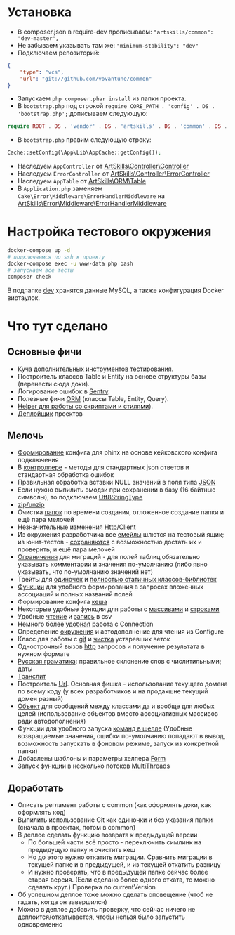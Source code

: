 # Установка
* В composer.json в require-dev прописываем:
  `"artskills/common": "dev-master",`
* Не забываем указывать там же:
  `"minimum-stability": "dev"`
* Подключаем репозиторий:

```json
{
    "type": "vcs",
    "url": "git://github.com/vovantune/common"
}
```
* Запускаем `php composer.phar install` из папки проекта.
* В `bootstrap.php` под строкой `require CORE_PATH . 'config' . DS . 'bootstrap.php';` дописываем следующую:
```php
require ROOT . DS . 'vendor' . DS . 'artskills' . DS . 'common' . DS . 'src' . DS . 'config' . DS . 'bootstrap.php';
```

* В  `bootstrap.php` правим следующую строку:

```php
Cache::setConfig(\App\Lib\AppCache::getConfig());
```

* Наследуем `AppController` от [ArtSkills\Controller\Controller](src/Controller/Controller.php)
* Наследуем `ErrorController` от [ArtSkills\Controller\ErrorController](src/Controller/ErrorController.php)
* Наследуем `AppTable` от [ArtSkills\ORM\Table](src/ORM/Table.php)
* В `Application.php` заменяем `Cake\Error\Middleware\ErrorHandlerMiddleware`
  на [ArtSkills\Error\Middleware\ErrorHandlerMiddleware](src/Error/Middleware/ErrorHandlerMiddleware.php)

# Настройка тестового окружения

```bash
docker-compose up -d
# подключаемся по ssh к проекту
docker-compose exec -u www-data php bash
# запускаем все тесты
composer check
```

В подпапке [dev](dev) хранятся данные MySQL, а также конфигурация Docker виртаулок.

# Что тут сделано

## Основные фичи

* Куча [дополнительных инструментов тестирования](src/TestSuite).
* Построитель классов Table и Entity на основе структуры базы (перенести сюда доки).
* Логирование ошибок в [Sentry](src/Log/Engine).
* Полезные фичи [ORM](src/ORM) (классы Table, Entity, Query).
* [Helper для работы со скриптами и стилями](src/View/Helper)).
* [Деплойщик](src/Lib/Deployer.md) проектов

## Мелочь
* [Формирование](src/config/phinx.php) конфига для phinx на основе кейковского конфига подключения
* В [контроллере](src/Controller/README.md) - методы для стандартных json ответов и стандартная обработка ошибок
* Правильная обработка вставки NULL значений в поля типа [JSON](src/Database/Type/JsonType.php)
* Если нужно выпилить эмодзи при сохранении в базу (16 байтные символы), то подключаем [Utf8StringType](src/Database/Type/Utf8StringType.php)
* [zip/unzip](src/Filesystem/File.php)
* Очистка [папок](src/Filesystem/Folder.php) по времени создания, отложенное создание папки и ещё пара мелочей
* Незначительные изменения [Http/Client](src/Http/Client.php)
* Из окружения разработчика все [емейлы](src/Mailer/Email.php) шлются на тестовый ящик; из юнит-тестов - [сохраняются](src/Mailer/Transport/TestEmailTransport.php) с возможностью достать их и проверить; и ещё пара мелочей
* [Ограничения](src/Phinx/Db/Table.php) для миграций - для полей таблиц обязательно указывать комментарии и значения по-умолчанию (либо явно указывать, что по-умолчанию значений нет)
* Трейты для [одиночек](src/Traits/Singleton.php) и [полностью статичных классов-библиотек](src/Traits/Library.php)
* [Функции](src/config/functions.php) для удобного формирования в запросах вложенных ассоциаций и полных названий полей
* Формирование конфига [кеша](src/Lib/AppCache.php)
* Некоторые удобные функции для работы с [массивами](src/Lib/Arrays.php) и [строками](src/Lib/Strings.php)
* Удобные [чтение](src/Lib/CsvReader.php) и [запись](src/Lib/CsvWriter.php) в csv
* Немного более [удобная](src/Lib/DB.php) работа с Connection
* Определение [окружения](src/Lib/Env.php) и автодополнение для чтения из Configure
* Класс для работы с [git](src/Lib/Git.php) и [чистка](src/Shell/GitBranchTrimShell.php) устаревших веток
* Однострочный вызов [http](src/Lib/Http.php) запросов и получение результата в нужном формате
* [Русская граматика](src/Lib/RusGram.php): правильное склонение слов с числитильными; даты
* [Транслит](src/Lib/Translit.php)
* Построитель [Url](src/Lib/Url.php). Основная фишка - использование текущего домена по всему коду (у всех разработчиков и на продакшне текущий домен разный)
* [Объект](src/ValueObject/README.md) для сообщений между классами да и вообще для любых целей (использование объектов вместо ассоциативных массивов ради автодополнения)
* Функции для удобного запуска [команд в шелле](src/Lib/Shell.php) (Удобные возвращаемые значения, ошибки по-умолчанию попадают в вывод, возможность запускать в фоновом режиме, запуск из конкретной папки)
* Добавлены шаблоны и параметры хелпера [Form](src/View/Helper)
* Запуск функции в несколько потоков [MultiThreads](src/Lib/MultiThreads.php)


 ## Доработать
* Описать регламент работы с common (как оформлять доки, как оформлять код)
* Выпилить использование Git как одиночки и без указания папки (сначала в проектах, потом в common)
* В деплое сделать функцию возврата к предыдущей версии
  * По большей части всё просто - переключить симлинк на предыдущую папку и очистить кеш
  * Но до этого нужно откатить миграции. Сравнить миграции в текущей папке и в предыдущей, и из текущей откатить разницу
  * И нужно проверять, что в предыдущей папке сейчас более старая версия. (Если сделано более одного отката, то можно сделать круг.) Проверка по currentVersion
* Об успешном деплое тоже можно сделать оповещение (чтоб не гадать, когда он завершился)
* Можно в деплое добавить проверку, что сейчас ничего не деплоится/откатывается, чтобы нельзя было запустить одновременно

